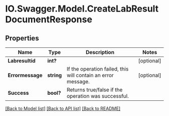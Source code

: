 # IO.Swagger.Model.CreateLabResultDocumentResponse
## Properties

Name | Type | Description | Notes
------------ | ------------- | ------------- | -------------
**Labresultid** | **int?** |  | [optional] 
**Errormessage** | **string** | If the operation failed, this will contain an error message. | [optional] 
**Success** | **bool?** | Returns true/false if the operation was successful. | 

[[Back to Model list]](../README.md#documentation-for-models) [[Back to API list]](../README.md#documentation-for-api-endpoints) [[Back to README]](../README.md)

